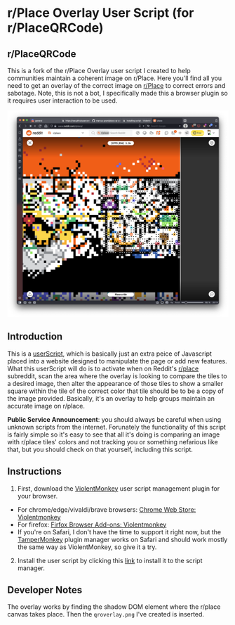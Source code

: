 # r/Place Overlay User Script (for r/PlaceQRCode)

## r/PlaceQRCode

This is a fork of the r/Place Overlay user script I created to help communities maintain a coherent image on r/Place. Here you'll find all you need to get an overlay of the correct image on [r/Place](https://www.reddit.com/r/place/) to correct errors and sabotage. Note, this is not a bot, I specifically made this a browser plugin so it requires user interaction to be used.

![screenshot of r/place overlay](./screenshot.png)

## Introduction

This is a [userScript](https://developer.mozilla.org/en-US/docs/Mozilla/Add-ons/WebExtensions/API/userScripts), which is basically just an extra peice of Javascript placed into a website designed to manipulate the page or add new features. What this userScript will do is to activate when on Reddit's [r/place](https://www.reddit.com/r/place) subreddit, scan the area where the overlay is looking to compare the tiles to a desired image, then alter the appearance of those tiles to show a smaller square within the tile of the correct color that tile should be to be a copy of the image provided. Basically, it's an overlay to help groups maintain an accurate image on r/place.

**Public Service Announcement**: you should always be careful when using unknown scripts from the internet. Forunately the functionality of this script is fairly simple so it's easy to see that all it's doing is comparing an image with r/place tiles' colors and not tracking you or something nefarious like that, but you should check on that yourself, including this script.

## Instructions

1. First, download the [ViolentMonkey](https://violentmonkey.github.io) user script management plugin for your browser.
  * For chrome/edge/vivaldi/brave browsers: [Chrome Web Store: Violentmonkey](https://chrome.google.com/webstore/detail/violentmonkey/jinjaccalgkegednnccohejagnlnfdag)
  * For firefox: [Firfox Browser Add-ons: Violentmonkey](https://addons.mozilla.org/en-GB/firefox/addon/violentmonkey/)
  * If you're on Safari, I don't have the time to support it right now, but the [TamperMonkey](https://www.tampermonkey.net/?ext=dhdg&browser=safari) plugin manager works on Safari and should work mostly the same way as ViolentMonkey, so give it a try.

2. Install the user script by clicking this [link](https://greasyfork.org/scripts/442564-r-place-overlay/code/rPlace%20Overlay.user.js) to install it to the script manager.

## Developer Notes

The overlay works by finding the shadow DOM element where the r/place canvas takes place. Then the `qroverlay.png` I've created is inserted.
